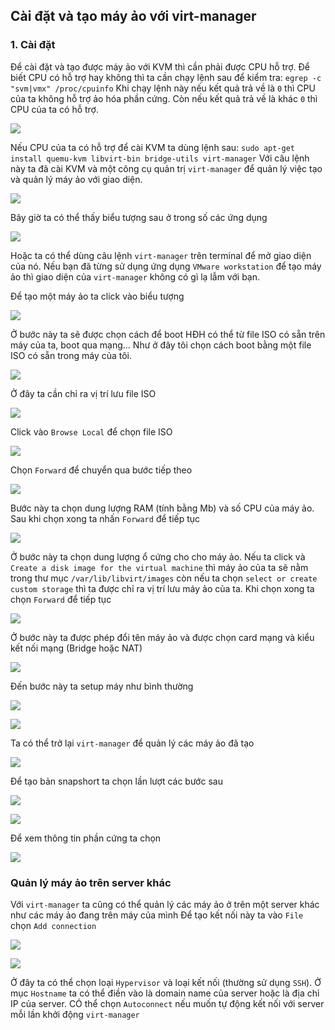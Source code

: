 ## Cài đặt và tạo máy ảo với virt-manager

### 1. Cài đặt
Để cài đặt và tạo được máy ảo với KVM thì cần phải được CPU hỗ trợ. Để biết CPU có hỗ trợ hay không thì ta cần chạy lệnh sau để kiểm tra:
`egrep -c "svm|vmx" /proc/cpuinfo`
Khi chạy lệnh này nếu kết quả trả về là `0` thì CPU của ta không hỗ trợ ảo hóa phần cứng. Còn nếu kết quả trả về là khác `0` thì CPU của ta có hỗ trợ.

![](https://github.com/niemdinhtrong/NIEMDT/blob/master/KVM/images/kvm1.png)

Nếu CPU của ta có hỗ trợ để cài KVM ta dùng lệnh sau:
`sudo apt-get install quemu-kvm libvirt-bin bridge-utils virt-manager`
Với câu lệnh này ta đã cài KVM và một công cụ quản trị `virt-manager` để quản lý việc tạo và quản lý máy ảo với giao diện.

![](https://github.com/niemdinhtrong/NIEMDT/blob/master/KVM/images/kvm2.png)

Bây giờ ta có thể thấy biểu tượng sau ở trong số các ứng dụng

![](https://github.com/niemdinhtrong/NIEMDT/blob/master/KVM/images/kvm4.png)

Hoặc ta có thể dùng câu lệnh `virt-manager` trên terminal để mở giao diện của nó.
Nếu bạn đã từng sử dụng ứng dụng `VMware workstation` để tạo máy ảo thì giao diện của `virt-manager` không có gì lạ lẫm với bạn.

Để tạo một máy ảo ta click vào biểu tượng

![](https://github.com/niemdinhtrong/NIEMDT/blob/master/KVM/images/kvm3.png)

Ở bước này ta sẽ được chọn cách để boot HĐH có thể từ file ISO có sẵn trên máy của ta, boot qua mạng... Như ở đây tôi chọn cách boot bằng một file ISO có sẵn trong máy của tôi.

![](https://github.com/niemdinhtrong/NIEMDT/blob/master/KVM/images/kvm5.png)

Ở đây ta cần chỉ ra vị trí lưu file ISO

![](https://github.com/niemdinhtrong/NIEMDT/blob/master/KVM/images/kvm6.png)

Click vào `Browse Local` để chọn file ISO

![](https://github.com/niemdinhtrong/NIEMDT/blob/master/KVM/images/kvm7.png)

Chọn `Forward` để chuyển qua bước tiếp theo

![](https://github.com/niemdinhtrong/NIEMDT/blob/master/KVM/images/kvm8.png)

Bước này ta chọn dung lượng RAM (tính bằng Mb) và số CPU của máy ảo. Sau khi chọn xong ta nhấn `Forward` để tiếp tục

![](https://github.com/niemdinhtrong/NIEMDT/blob/master/KVM/images/kvm9.png)

Ở bước này ta chọn dung lượng ổ cứng cho cho máy ảo. Nếu ta click và `Create a disk image for the virtual machine` thì máy ảo của ta sẽ nằm trong thư mục `/var/lib/libvirt/images` còn nếu ta chọn `select or create custom storage` thì ta được chỉ ra vị trí lưu máy ảo của ta. Khi chọn xong ta chọn `Forward` để tiếp tục

![](https://github.com/niemdinhtrong/NIEMDT/blob/master/KVM/images/kvm10.png)

Ở bước này ta được phép đổi tên máy ảo và được chọn card mạng và kiểu kết nối mạng (Bridge hoặc NAT)

![](https://github.com/niemdinhtrong/NIEMDT/blob/master/KVM/images/kvm11.png)

Đến bước này ta setup máy như bình thường 

![](https://github.com/niemdinhtrong/NIEMDT/blob/master/KVM/images/kvm12.png)

![](https://github.com/niemdinhtrong/NIEMDT/blob/master/KVM/images/kvm17.png)

Ta có thể trở lại `virt-manager` để quản lý các máy ảo đã tạo

![](https://github.com/niemdinhtrong/NIEMDT/blob/master/KVM/images/kvm18.png)

Để tạo bản snapshort ta chọn lần lượt các bước sau

![](https://github.com/niemdinhtrong/NIEMDT/blob/master/KVM/images/kvm19.png)

![](https://github.com/niemdinhtrong/NIEMDT/blob/master/KVM/images/kvm20.png)

Để xem thông tin phần cứng ta chọn 

![](https://github.com/niemdinhtrong/NIEMDT/blob/master/KVM/images/kvm21.png)

### Quản lý máy ảo trên server khác
Với `virt-manager` ta cũng có thể quản lý các máy ảo ở trên một server khác như các máy ảo đang trên máy của mình
Để tạo kết nối này ta vào `File` chọn `Add connection` 

![](https://github.com/niemdinhtrong/NIEMDT/blob/master/KVM/images/kvm22a.png)

![](https://github.com/niemdinhtrong/NIEMDT/blob/master/KVM/images/kvm22.png)

Ở đây ta có thể chọn loại `Hypervisor` và loại kết nối (thường sử dụng `SSH`). Ở mục `Hostname` ta có thể điền vào là domain name của server hoặc là địa chỉ IP của server. CÓ thể chọn `Autoconnect` nếu muốn tự động kết nối với server mỗi lần khởi động `virt-manager`
